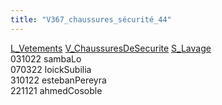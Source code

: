 ```yaml
---
title: "V367_chaussures_sécurité_44"
---
```


[L_Vetements](notes/equipements/L_Vetements.md) [V_ChaussuresDeSecurite](notes/equipements/vetements/V_ChaussuresDeSecurite.md) [S_Lavage](notes/statut/S_Lavage.md)\
031022 sambaLo\
070322 loickSubilia\
310122 estebanPereyra\
221121 ahmedCosoble